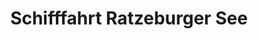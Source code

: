 ---
title: "Schifffahrt Ratzeburger See"
url: /ratzeburg/schifffahrt-ratzeburger-see/
shop: Tickets
---